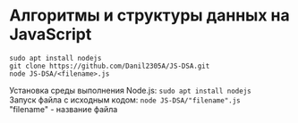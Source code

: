 # Алгоритмы и структуры данных на JavaScript
```
sudo apt install nodejs
git clone https://github.com/Danil2305A/JS-DSA.git
node JS-DSA/<filename>.js
```
Установка среды выполнения Node.js: ```sudo apt install nodejs```<br>
Запуск файла с исходным кодом: ```node JS-DSA/"filename".js```<br>
"filename" - название файла
